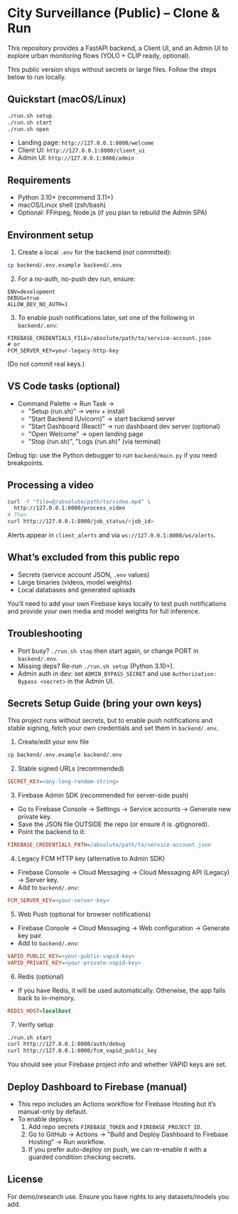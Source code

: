 # City Surveillance (Public) – Clone & Run

This repository provides a FastAPI backend, a Client UI, and an Admin UI to explore urban monitoring flows (YOLO + CLIP ready, optional).

This public version ships without secrets or large files. Follow the steps below to run locally.

## Quickstart (macOS/Linux)
```bash
./run.sh setup
./run.sh start
./run.sh open
```
- Landing page: `http://127.0.0.1:8000/welcome`
- Client UI: `http://127.0.0.1:8000/client_ui`
- Admin UI: `http://127.0.0.1:8000/admin`

## Requirements
- Python 3.10+ (recommend 3.11+)
- macOS/Linux shell (zsh/bash)
- Optional: FFmpeg, Node.js (if you plan to rebuild the Admin SPA)

## Environment setup
1) Create a local `.env` for the backend (not committed):
```bash
cp backend/.env.example backend/.env
```
2) For a no-auth, no-push dev run, ensure:
```
ENV=development
DEBUG=true
ALLOW_DEV_NO_AUTH=1
```
3) To enable push notifications later, set one of the following in `backend/.env`:
```
FIREBASE_CREDENTIALS_FILE=/absolute/path/to/service-account.json
# or
FCM_SERVER_KEY=your-legacy-http-key
```
(Do not commit real keys.)

## VS Code tasks (optional)
- Command Palette → Run Task →
  - "Setup (run.sh)" → venv + install
  - "Start Backend (Uvicorn)" → start backend server
  - "Start Dashboard (React)" → run dashboard dev server (optional)
  - "Open Welcome" → open landing page
  - "Stop (run.sh)", "Logs (run.sh)" (via terminal)
  
Debug tip: use the Python debugger to run `backend/main.py` if you need breakpoints.

## Processing a video
```bash
curl -F "file=@/absolute/path/to/video.mp4" \
  http://127.0.0.1:8000/process_video
# Then
curl http://127.0.0.1:8000/job_status/<job_id>
```
Alerts appear in `client_alerts` and via `ws://127.0.0.1:8000/ws/alerts`.

## What’s excluded from this public repo
- Secrets (service account JSON, `.env` values)
- Large binaries (videos, model weights)
- Local databases and generated uploads

You’ll need to add your own Firebase keys locally to test push notifications and provide your own media and model weights for full inference.

## Troubleshooting
- Port busy? `./run.sh stop` then start again, or change PORT in `backend/.env`.
- Missing deps? Re-run `./run.sh setup` (Python 3.10+).
- Admin auth in dev: set `ADMIN_BYPASS_SECRET` and use `Authorization: Bypass <secret>` in the Admin UI.

## Secrets Setup Guide (bring your own keys)
This project runs without secrets, but to enable push notifications and stable signing, fetch your own credentials and set them in `backend/.env`.

1) Create/edit your env file
```bash
cp backend/.env.example backend/.env
```

2) Stable signed URLs (recommended)
```ini
SECRET_KEY=<any-long-random-string>
```

3) Firebase Admin SDK (recommended for server-side push)
- Go to Firebase Console → Settings → Service accounts → Generate new private key.
- Save the JSON file OUTSIDE the repo (or ensure it is .gitignored).
- Point the backend to it:
```ini
FIREBASE_CREDENTIALS_PATH=/absolute/path/to/service-account.json
```

4) Legacy FCM HTTP key (alternative to Admin SDK)
- Firebase Console → Cloud Messaging → Cloud Messaging API (Legacy) → Server key.
- Add to `backend/.env`:
```ini
FCM_SERVER_KEY=<your-server-key>
```

5) Web Push (optional for browser notifications)
- Firebase Console → Cloud Messaging → Web configuration → Generate key pair.
- Add to `backend/.env`:
```ini
VAPID_PUBLIC_KEY=<your-public-vapid-key>
VAPID_PRIVATE_KEY=<your-private-vapid-key>
```

6) Redis (optional)
- If you have Redis, it will be used automatically. Otherwise, the app falls back to in-memory.
```ini
REDIS_HOST=localhost
```

7) Verify setup
```bash
./run.sh start
curl http://127.0.0.1:8000/auth/debug
curl http://127.0.0.1:8000/fcm_vapid_public_key
```
You should see your Firebase project info and whether VAPID keys are set.

## Deploy Dashboard to Firebase (manual)
- This repo includes an Actions workflow for Firebase Hosting but it’s manual-only by default.
- To enable deploys:
  1. Add repo secrets `FIREBASE_TOKEN` and `FIREBASE_PROJECT_ID`.
  2. Go to GitHub → Actions → "Build and Deploy Dashboard to Firebase Hosting" → Run workflow.
  3. If you prefer auto-deploy on push, we can re-enable it with a guarded condition checking secrets.

## License
For demo/research use. Ensure you have rights to any datasets/models you add.